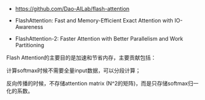 




- https://github.com/Dao-AILab/flash-attention

- FlashAttention: Fast and Memory-Efficient Exact Attention with IO-Awareness
- FlashAttention-2: Faster Attention with Better Parallelism and Work Partitioning


Flash Attention的主要目的是加速和节省内存，主要贡献包括：

计算softmax时候不需要全量input数据，可以分段计算；

反向传播的时候，不存储attention matrix (N^2的矩阵)，而是只存储softmax归一化的系数。


